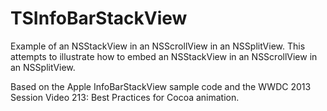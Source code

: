 TSInfoBarStackView
===================

Example of an NSStackView in an NSScrollView in an NSSplitView. This attempts to illustrate how to embed an NSStackView in an NSScrollView in an NSSplitView.

Based on the Apple InfoBarStackView sample code and the WWDC 2013 Session Video 213: Best Practices for Cocoa animation.

